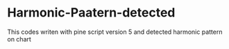 # Harmonic-Paatern-detected
This codes writen with pine script version 5 and detected harmonic pattern on chart 

